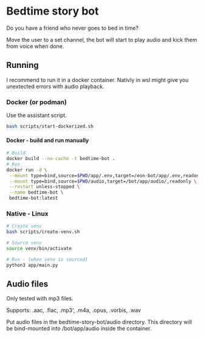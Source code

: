 # Bedtime story bot

Do you have a friend who never goes to bed in time?

Move the user to a set channel, the bot will start to play audio and kick them from voice when done.

## Running

I recommend to run it in a docker container. Nativly in wsl might give you unextected errors with audio playback.

### Docker (or podman)

Use the assistant script.
```bash
bash scripts/start-dockerized.sh
```

#### Docker - build and run manually
```bash
# Build
docker build --no-cache -t bedtime-bot .
# Run
docker run -d \
 --mount type=bind,source=$PWD/app/.env,target=/eon-bot/app/.env,readonly \
 --mount type=bind,source=$PWD/audio,target=/bot/app/audio/,readonly \
 --restart unless-stopped \
 --name bedtime-bot \
 bedtime-bot:latest
```

### Native - Linux

```bash
# Create venv
bash scripts/create-venv.sh
```

```bash
# Source venv
source venv/bin/activate
```

```bash
# Run - (when venv is sourced)
python3 app/main.py
```

## Audio files

Only tested with mp3 files.

Supports: .aac, .flac, .mp3', .m4a, .opus, .vorbis, .wav

Put audio files in the bedtime-story-bot/audio directory. This directory will be bind-mounted into /bot/app/audio inside the container.

